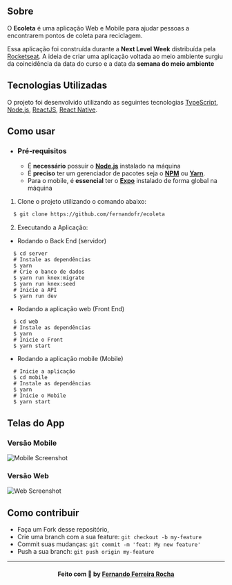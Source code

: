 ## Sobre

O <strong>Ecoleta</strong> é uma aplicação Web e Mobile para ajudar pessoas a encontrarem pontos de coleta para reciclagem.


Essa aplicação foi construída durante a <strong>Next Level Week</strong> distribuída pela [Rocketseat](https://rocketseat.com.br/). A ideia de criar uma aplicação voltada ao meio ambiente surgiu da coincidência da data do curso e a data da <strong>semana do meio ambiente</strong>

## Tecnologias Utilizadas

O projeto foi desenvolvido utilizando as seguintes tecnologias [TypeScript](https://www.typescriptlang.org/), 
[Node.js](https://nodejs.org/en/), [ReactJS](https://reactjs.org/), [React Native](https://reactnative.dev/).

<a id="como-usar"></a>

## Como usar

- ### **Pré-requisitos**

  - É **necessário** possuir o **[Node.js](https://nodejs.org/en/)** instalado na máquina
  - É **preciso** ter um gerenciador de pacotes seja o **[NPM](https://www.npmjs.com/)** ou **[Yarn](https://yarnpkg.com/)**.
  - Para o mobile, é **essencial** ter o **[Expo](https://expo.io/)** instalado de forma global na máquina

1. Clone o projeto utilizando o comando abaixo:

```sh
  $ git clone https://github.com/fernandofr/ecoleta
```

2. Executando a Aplicação:

- Rodando o Back End (servidor)

```
  $ cd server
  # Instale as dependências
  $ yarn 
  # Crie o banco de dados  
  $ yarn run knex:migrate
  $ yarn run knex:seed
  # Inicie a API
  $ yarn run dev

```

- Rodando a aplicação web (Front End)

```
  $ cd web
  # Instale as dependências
  $ yarn 
  # Inicie o Front
  $ yarn start

```

- Rodando a aplicação mobile (Mobile)

```
  # Inicie a aplicação 
  $ cd mobile
  # Instale as dependências
  $ yarn
  # Inicie o Mobile
  $ yarn start

```

## Telas do App

### Versão Mobile

<img src="https://res.cloudinary.com/dkknopjnz/image/upload/v1591451079/readme-logos/ecoleta/ecoleta-mobile_n32f9q.png" alt="Mobile Screenshot"  style="max-width:100%;">

### Versão Web

<img src="https://res.cloudinary.com/dkknopjnz/image/upload/v1591451065/readme-logos/ecoleta/ecoleta-web_cc4iua.png" alt="Web Screenshot"  style="max-width:100%;">



## Como contribuir

- Faça um Fork desse repositório,
- Crie uma branch com a sua feature: `git checkout -b my-feature`
- Commit suas mudanças: `git commit -m 'feat: My new feature'`
- Push a sua branch: `git push origin my-feature`

---

<h4 align="center">
    Feito com 💜 by <a href="https://www.linkedin.com/in/fernandorochaf/" target="_blank">Fernando Ferreira Rocha</a>
</h4>

